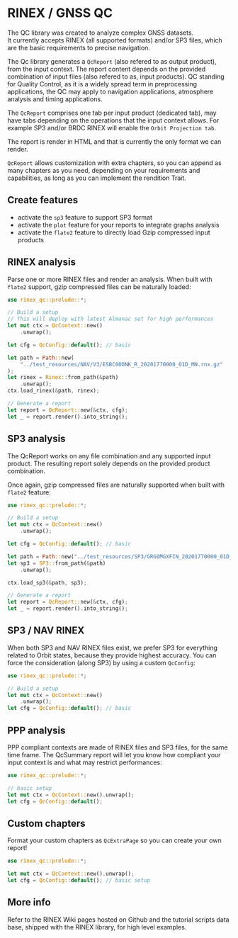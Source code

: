 RINEX / GNSS QC
===============

The QC library was created to analyze complex GNSS datasets.  
It currently accepts RINEX (all supported formats) and/or SP3 files, which are the
basic requirements to precise navigation.

The Qc library generates a `QcReport` (also refered to as output product), from the input context.
The report content depends on the provided combination of input files (also refered
to as, input products). 
QC standing for Quality Control, as it is a widely spread term in preprocessing
applications, the QC may apply to navigation applications, atmosphere analysis
and timing applications.

The `QcReport` comprises one tab per input product (dedicated tab),
may have tabs depending on the operations that the input context allows.
For example SP3 and/or BRDC RINEX will enable the `Orbit Projection tab`.

The report is render in HTML and that is currently the only format we can render.

`QcReport` allows customization with extra chapters, so you can append
as many chapters as you need, depending on your requirements and capabilities,
as long as you can implement the rendition Trait.

## Create features

- activate the `sp3` feature to support SP3 format
- activate the `plot` feature for your reports to integrate graphs analysis
- activate the `flate2` feature to directly load Gzip compressed input products

## RINEX analysis

Parse one or more RINEX files and render an analysis.
When built with `flate2` support, gzip compressed files can be naturally loaded:

```rust
use rinex_qc::prelude::*;

// Build a setup
// This will deploy with latest Almanac set for high performances
let mut ctx = QcContext::new()
    .unwrap();

let cfg = QcConfig::default(); // basic

let path = Path::new(
    "../test_resources/NAV/V3/ESBC00DNK_R_20201770000_01D_MN.rnx.gz"
);
let rinex = Rinex::from_path(&path)
    .unwrap();
ctx.load_rinex(&path, rinex);

// Generate a report
let report = QcReport::new(&ctx, cfg);
let _ = report.render().into_string();
```

## SP3 analysis

The QcReport works on any file combination and any supported input product.
The resulting report solely depends on the provided product combination.

Once again, gzip compressed files are naturally supported when built with `flate2` feature:

```rust
use rinex_qc::prelude::*;

// Build a setup
let mut ctx = QcContext::new()
    .unwrap();

let cfg = QcConfig::default(); // basic

let path = Path::new("../test_resources/SP3/GRG0MGXFIN_20201770000_01D_15M_ORB.SP3.gz");
let sp3 = SP3::from_path(&path)
    .unwrap();

ctx.load_sp3(&path, sp3);

// Generate a report
let report = QcReport::new(&ctx, cfg);
let _ = report.render().into_string();
```

## SP3 / NAV RINEX

When both SP3 and NAV RINEX files exist, we prefer SP3 for everything related
to Orbit states, because they provide highest accuracy. You can
force the consideration (along SP3) by using a custom `QcConfig`:

```rust
use rinex_qc::prelude::*;

// Build a setup
let mut ctx = QcContext::new()
    .unwrap();
let cfg = QcConfig::default(); // basic
```

## PPP analysis

PPP compliant contexts are made of RINEX files and SP3 files, for the same time frame.
The QcSummary report will let you know how compliant your input context is
and what may restrict performances:

```rust
use rinex_qc::prelude::*;

// basic setup
let mut ctx = QcContext::new().unwrap();
let cfg = QcConfig::default();
```

## Custom chapters

Format your custom chapters as `QcExtraPage` so you can create your own report!

```rust
use rinex_qc::prelude::*;

let mut ctx = QcContext::new().unwrap();
let cfg = QcConfig::default(); // basic setup
```

## More info

Refer to the RINEX Wiki pages hosted on Github and the tutorial scripts data base, shipped
with the RINEX library, for high level examples.
